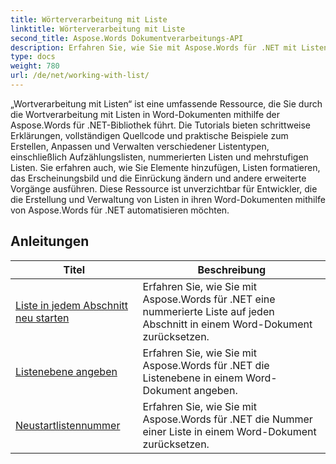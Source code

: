 ```yaml
---
title: Wörterverarbeitung mit Liste
linktitle: Wörterverarbeitung mit Liste
second_title: Aspose.Words Dokumentverarbeitungs-API
description: Erfahren Sie, wie Sie mit Aspose.Words für .NET mit Listen in Word-Dokumenten arbeiten. Detaillierte Tutorials mit Codebeispielen.
type: docs
weight: 780
url: /de/net/working-with-list/
---
```


„Wortverarbeitung mit Listen“ ist eine umfassende Ressource, die Sie durch die Wortverarbeitung mit Listen in Word-Dokumenten mithilfe der Aspose.Words für .NET-Bibliothek führt. Die Tutorials bieten schrittweise Erklärungen, vollständigen Quellcode und praktische Beispiele zum Erstellen, Anpassen und Verwalten verschiedener Listentypen, einschließlich Aufzählungslisten, nummerierten Listen und mehrstufigen Listen. Sie erfahren auch, wie Sie Elemente hinzufügen, Listen formatieren, das Erscheinungsbild und die Einrückung ändern und andere erweiterte Vorgänge ausführen. Diese Ressource ist unverzichtbar für Entwickler, die die Erstellung und Verwaltung von Listen in ihren Word-Dokumenten mithilfe von Aspose.Words für .NET automatisieren möchten.

 ## Anleitungen
| Titel | Beschreibung |
| --- | --- |
| [Liste in jedem Abschnitt neu starten](./restart-list-at-each-section/)  | Erfahren Sie, wie Sie mit Aspose.Words für .NET eine nummerierte Liste auf jeden Abschnitt in einem Word-Dokument zurücksetzen. |
| [Listenebene angeben](./specify-list-level/) | Erfahren Sie, wie Sie mit Aspose.Words für .NET die Listenebene in einem Word-Dokument angeben. |
| [Neustartlistennummer](./restart-list-number/) | Erfahren Sie, wie Sie mit Aspose.Words für .NET die Nummer einer Liste in einem Word-Dokument zurücksetzen. |